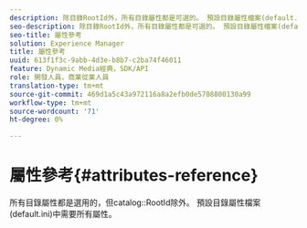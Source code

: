 ```yaml
---
description: 除目錄RootId外，所有目錄屬性都是可選的。 預設目錄屬性檔案(default.ini)中需要所有屬性。
seo-description: 除目錄RootId外，所有目錄屬性都是可選的。 預設目錄屬性檔案(default.ini)中需要所有屬性。
seo-title: 屬性參考
solution: Experience Manager
title: 屬性參考
uuid: 613f1f3c-9abb-4d3e-b8b7-c2ba74f46011
feature: Dynamic Media經典，SDK/API
role: 開發人員，商業從業人員
translation-type: tm+mt
source-git-commit: 469d1a5c43a972116a8a2efb0de5708800130a99
workflow-type: tm+mt
source-wordcount: '71'
ht-degree: 0%

---
```



# 屬性參考{#attributes-reference}

所有目錄屬性都是選用的，但catalog::RootId除外。 預設目錄屬性檔案(default.ini)中需要所有屬性。

